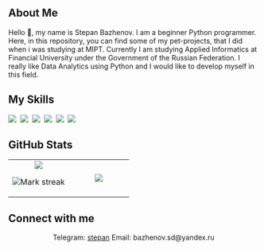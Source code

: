 ## About Me

Hello 👋, my name is Stepan Bazhenov. I am a beginner Python programmer. Here, in this repository, you can find some of my pet-projects, that I did when i was studying at MIPT. Currently I am studying Applied Informatics at Financial University under the Government of the Russian Federation. I really like Data Analytics using Python and I would like to develop myself in this field.

## My Skills

<img src="https://img.shields.io/badge/Python-3776AB?logo=python&logoColor=fff"> 
<img src="https://img.shields.io/badge/GitHub-%23121011.svg?logo=github&logoColor=white"> 
<img src="https://img.shields.io/badge/Anaconda-44A833?logo=anaconda&logoColor=fff"> 
<img src="https://img.shields.io/badge/HTML-%23E34F26.svg?logo=html5&logoColor=white"> 
<img src="https://img.shields.io/badge/CSS-1572B6?logo=css3&logoColor=fff"> 
<img src="https://img.shields.io/badge/Bootstrap-7952B3?logo=bootstrap&logoColor=fff"> 

## GitHub Stats

<table><tbody><tr border="none"><td width="50%" align="center">
<img align="center" src="https://readme-stats-fork-mauve.vercel.app/api/?username=bazhenovstepan&theme=dark&show_icons=true&count_private=true">

<img alt="Mark streak" src="https://github-readme-streak-stats-five-roan.vercel.app?user=bazhenovstepan&theme=dark"></td><td width="50%" align="center">
<img align="center" src="https://readme-stats-fork-mauve.vercel.app/api/top-langs/?username=bazhenovstepan&theme=dark&hide_border=false&no-bg=true&no-frame=true&langs_count=6"></td></tr></tbody></table>

## Connect with me

<p align="center"> Telegram: <a href="https://t.me/drpepper487" target="_blank">stepan</a> Email: bazhenov.sd@yandex.ru</p>
